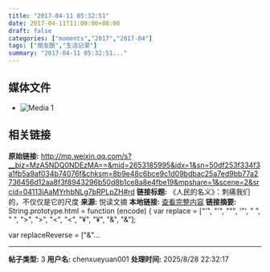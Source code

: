 ```yaml
---
title: "2017-04-11 05:32:51"
date: 2017-04-11T11:00:00+08:00
draft: false
categories: ["moments","2017","2017-04"]
tags: ["朋友圈","生活记录"]
summary: "2017-04-11 05:32:51..."
---
```


## 媒体文件

- ![Media 1](/Moments/photos/2017-04-11/201704110532510.jpg)

## 相关链接

**原始链接:** http://mp.weixin.qq.com/s?__biz=MzA5NDQ0NDEzMA==&mid=2653185995&idx=1&sn=50df253f334f3a1fb5a9af034b74076f&chksm=8b9e48c6bce9c1d09bdbac25a7ed9bb77a2736456d12aa8f3f8943296b50d8b1ce8a8e4fbe19&mpshare=1&scene=2&srcid=04113iAaMYrhbNLg7bRPLpZH#rd
**链接标题:** 《人民的名义》：刺痛我们的，不仅仅是它的尺度
**来源:** 悦读文摘
**本地链接:** [查看完整内容](/link_content/2017/04/2017-04-11-1/link_content/)
**链接摘要:** String.prototype.html = function (encode) {
  var replace = ["&#39;", "'", "&quot;", '"', "&nbsp;", " ", "&gt;", ">", "&lt;", "<", "&yen;", "¥", "&amp;", "&"];
 
 
 
 
 
  
  var replaceReverse = ["&"...

---

**帖子类型:** 3
**用户名:** chenxueyuan001
**处理时间:** 2025/8/28 22:32:17